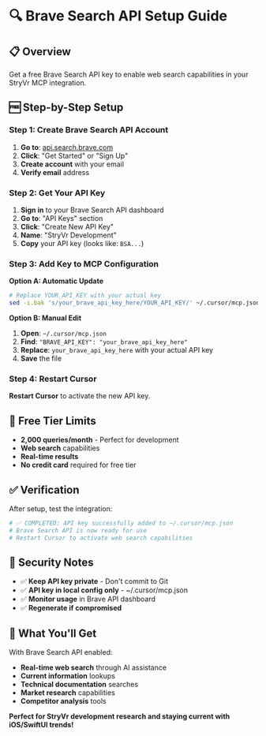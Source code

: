 # 🔍 Brave Search API Setup Guide

## 📋 **Overview**

Get a free Brave Search API key to enable web search capabilities in your StryVr MCP integration.

## 🆓 **Step-by-Step Setup**

### **Step 1: Create Brave Search API Account**

1. **Go to**: [api.search.brave.com](https://api.search.brave.com)
2. **Click**: "Get Started" or "Sign Up"
3. **Create account** with your email
4. **Verify email** address

### **Step 2: Get Your API Key**

1. **Sign in** to your Brave Search API dashboard
2. **Go to**: "API Keys" section
3. **Click**: "Create New API Key" 
4. **Name**: "StryVr Development"
5. **Copy** your API key (looks like: `BSA...`)

### **Step 3: Add Key to MCP Configuration**

**Option A: Automatic Update**
```bash
# Replace YOUR_API_KEY with your actual key
sed -i.bak 's/your_brave_api_key_here/YOUR_API_KEY/' ~/.cursor/mcp.json
```

**Option B: Manual Edit**
1. **Open**: `~/.cursor/mcp.json`
2. **Find**: `"BRAVE_API_KEY": "your_brave_api_key_here"`
3. **Replace**: `your_brave_api_key_here` with your actual API key
4. **Save** the file

### **Step 4: Restart Cursor**

**Restart Cursor** to activate the new API key.

## 🎯 **Free Tier Limits**

- **2,000 queries/month** - Perfect for development
- **Web search** capabilities
- **Real-time results**
- **No credit card** required for free tier

## ✅ **Verification**

After setup, test the integration:
```bash
# ✅ COMPLETED: API key successfully added to ~/.cursor/mcp.json
# Brave Search API is now ready for use
# Restart Cursor to activate web search capabilities
```

## 🔐 **Security Notes**

- ✅ **Keep API key private** - Don't commit to Git
- ✅ **API key in local config only** - ~/.cursor/mcp.json
- ✅ **Monitor usage** in Brave API dashboard
- ✅ **Regenerate if compromised**

## 🚀 **What You'll Get**

With Brave Search API enabled:
- **Real-time web search** through AI assistance
- **Current information** lookups
- **Technical documentation** searches
- **Market research** capabilities
- **Competitor analysis** tools

**Perfect for StryVr development research and staying current with iOS/SwiftUI trends!**